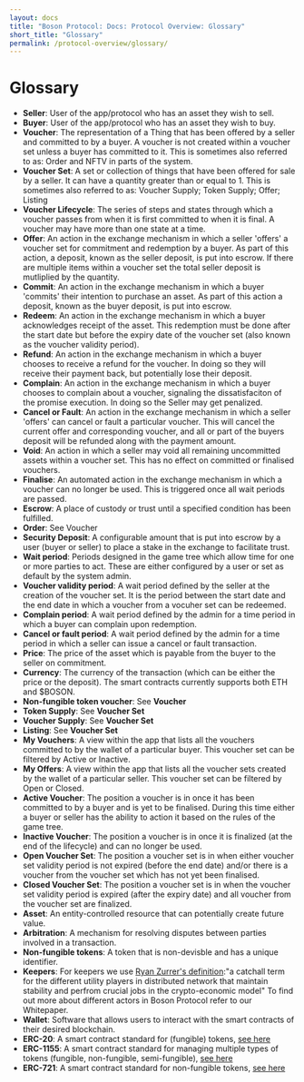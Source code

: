 ```yaml
---
layout: docs
title: "Boson Protocol: Docs: Protocol Overview: Glossary"
short_title: "Glossary"
permalink: /protocol-overview/glossary/
---
```


# Glossary

- **Seller**: User of the app/protocol who has an asset they wish to sell.
- **Buyer**: User of the app/protocol who has an asset they wish to buy.
- **Voucher**: The representation of a Thing that has been offered by a seller
  and committed to by a buyer. A voucher is not created within a voucher set
  unless a buyer has committed to it. This is sometimes also referred to as:
  Order and NFTV in parts of the system.
- **Voucher Set**: A set or collection of things that have been offered for sale
  by a seller. It can have a quantity greater than or equal to 1. This is
  sometimes also referred to as: Voucher Supply; Token Supply; Offer; Listing
- **Voucher Lifecycle**: The series of steps and states through which a voucher
  passes from when it is first committed to when it is final. A voucher may have
  more than one state at a time.
- **Offer**: An action in the exchange mechanism in which a seller 'offers' a
  voucher set for commitment and redemption by a buyer. As part of this action,
  a deposit, known as the seller deposit, is put into escrow. If there are
  multiple items within a voucher set the total seller deposit is mutliplied by
  the quantity.
- **Commit**: An action in the exchange mechanism in which a buyer 'commits'
  their intention to purchase an asset. As part of this action a deposit, known
  as the buyer deposit, is put into escrow.
- **Redeem**: An action in the exchange mechanism in which a buyer acknowledges
  receipt of the asset. This redemption must be done after the start date but
  before the expiry date of the voucher set (also known as the voucher validity
  period).
- **Refund**: An action in the exchange mechanism in which a buyer chooses to
  receive a refund for the voucher. In doing so they will receive their payment
  back, but potentially lose their deposit.
- **Complain**: An action in the exchange mechanism in which a buyer chooses to
  complain about a voucher, signaling the dissatisfaciton of the promise
  execution. In doing so the Seller may get penalized.
- **Cancel or Fault**: An action in the exchange mechanism in which a seller
  'offers' can cancel or fault a particular voucher. This will cancel the
  current offer and corresponding voucher, and all or part of the buyers deposit
  will be refunded along with the payment amount.
- **Void**: An action in which a seller may void all remaining uncommitted
  assets within a voucher set. This has no effect on committed or finalised
  vouchers.
- **Finalise**: An automated action in the exchange mechanism in which a voucher
  can no longer be used. This is triggered once all wait periods are passed.
- **Escrow**: A place of custody or trust until a specified condition has been
  fulfilled.
- **Order**: See Voucher
- **Security Deposit**: A configurable amount that is put into escrow by a user
  (buyer or seller) to place a stake in the exchange to facilitate trust.
- **Wait period**: Periods designed in the game tree which allow time for one or
  more parties to act. These are either configured by a user or set as default
  by the system admin.
- **Voucher validity period**: A wait period defined by the seller at the
  creation of the voucher set. It is the period between the start date and the
  end date in which a voucher from a vocuher set can be redeemed.
- **Complain period**: A wait period defined by the admin for a time period in
  which a buyer can complain upon redemption.
- **Cancel or fault period**: A wait period defined by the admin for a time
  period in which a seller can issue a cancel or fault transaction.
- **Price**: The price of the asset which is payable from the buyer to the
  seller on commitment.
- **Currency**: The currency of the transaction (which can be either the price
  or the deposit). The smart contracts currently supports both ETH and $BOSON.
- **Non-fungible token voucher**: See **Voucher**
- **Token Supply**: See **Voucher Set**
- **Voucher Supply**: See **Voucher Set**
- **Listing**: See **Voucher Set**
- **My Vouchers**: A view within the app that lists all the vouchers committed
  to by the wallet of a particular buyer. This voucher set can be filtered by
  Active or Inactive.
- **My Offers**: A view within the app that lists all the voucher sets created
  by the wallet of a particular seller. This voucher set can be filtered by Open
  or Closed.
- **Active Voucher**: The position a voucher is in once it has been committed to
  by a buyer and is yet to be finalised. During this time either a buyer or
  seller has the ability to action it based on the rules of the game tree.
- **Inactive Voucher**: The position a voucher is in once it is finalized (at
  the end of the lifecycle) and can no longer be used.
- **Open Voucher Set**: The position a voucher set is in when either voucher set
  validity period is not expired (before the end date) and/or there is a voucher
  from the voucher set which has not yet been finalised.
- **Closed Voucher Set**: The position a voucher set is in when the voucher set
  validity period is expired (after the expiry date) and all voucher from the
  voucher set are finalized.
- **Asset**: An entity-controlled resource that can potentially create future
  value.
- **Arbitration**: A mechanism for resolving disputes between parties involved
  in a transaction.
- **Non-fungible tokens**: A token that is non-devisble and has a unique
  identifier.
- **Keepers**: For keepers we use
  [Ryan Zurrer's definition](https://rzurrer.medium.com/keepers-workers-that-maintain-blockchain-networks-a40182615b66):"a
  catchall term for the different utility players in distributed network that
  maintain stability and perfrom crucial jobs in the crypto-economic model" To
  find out more about different actors in Boson Protocol refer to our
  Whitepaper.
- **Wallet**: Software that allows users to interact with the smart contracts of
  their desired blockchain.
- **ERC-20**: A smart contract standard for (fungible) tokens,
  [see here](https://eips.ethereum.org/EIPS/eip-20)
- **ERC-1155**: A smart contract standard for managing multiple types of tokens
  (fungible, non-fungible, semi-fungible),
  [see here](https://eips.ethereum.org/EIPS/eip-1155)
- **ERC-721**: A smart contract standard for non-fungible tokens,
  [see here](https://eips.ethereum.org/EIPS/eip-721)
